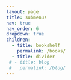 ```yaml
---
layout: page
title: submenus
nav: true
nav_order: 6
dropdown: true
children:
  - title: bookshelf
    permalink: /books/
  - title: divider
 # - title: blog
 #   permalink: /blog/
---
```

